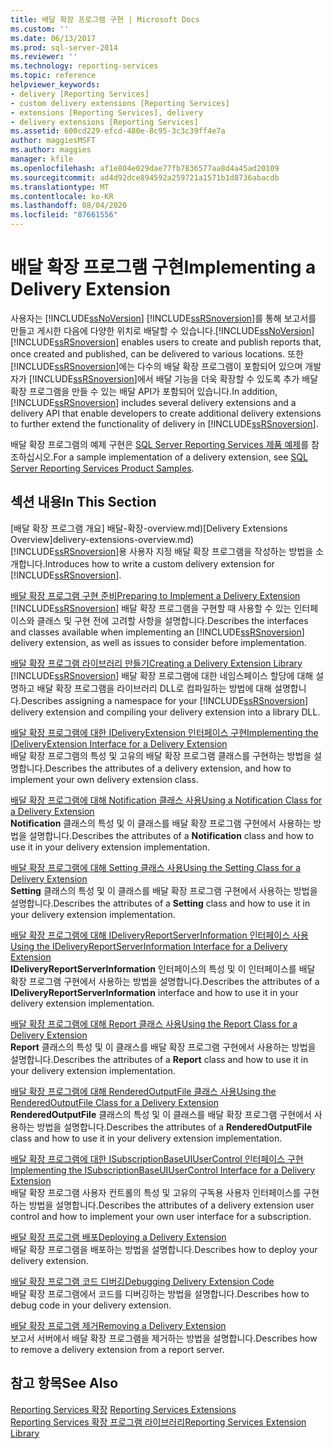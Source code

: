 ```yaml
---
title: 배달 확장 프로그램 구현 | Microsoft Docs
ms.custom: ''
ms.date: 06/13/2017
ms.prod: sql-server-2014
ms.reviewer: ''
ms.technology: reporting-services
ms.topic: reference
helpviewer_keywords:
- delivery [Reporting Services]
- custom delivery extensions [Reporting Services]
- extensions [Reporting Services], delivery
- delivery extensions [Reporting Services]
ms.assetid: 600cd229-efcd-480e-8c95-3c3c39ff4e7a
author: maggiesMSFT
ms.author: maggies
manager: kfile
ms.openlocfilehash: af1e804e029dae77fb7836577aa8d4a45ad20109
ms.sourcegitcommit: ad4d92dce894592a259721a1571b1d8736abacdb
ms.translationtype: MT
ms.contentlocale: ko-KR
ms.lasthandoff: 08/04/2020
ms.locfileid: "87661556"
---
```

# <a name="implementing-a-delivery-extension"></a><span data-ttu-id="af450-102">배달 확장 프로그램 구현</span><span class="sxs-lookup"><span data-stu-id="af450-102">Implementing a Delivery Extension</span></span>
  <span data-ttu-id="af450-103">사용자는 [!INCLUDE[ssNoVersion](../../../includes/ssnoversion-md.md)] [!INCLUDE[ssRSnoversion](../../../includes/ssrsnoversion-md.md)]를 통해 보고서를 만들고 게시한 다음에 다양한 위치로 배달할 수 있습니다.</span><span class="sxs-lookup"><span data-stu-id="af450-103">[!INCLUDE[ssNoVersion](../../../includes/ssnoversion-md.md)] [!INCLUDE[ssRSnoversion](../../../includes/ssrsnoversion-md.md)] enables users to create and publish reports that, once created and published, can be delivered to various locations.</span></span> <span data-ttu-id="af450-104">또한 [!INCLUDE[ssRSnoversion](../../../includes/ssrsnoversion-md.md)]에는 다수의 배달 확장 프로그램이 포함되어 있으며 개발자가 [!INCLUDE[ssRSnoversion](../../../includes/ssrsnoversion-md.md)]에서 배달 기능을 더욱 확장할 수 있도록 추가 배달 확장 프로그램을 만들 수 있는 배달 API가 포함되어 있습니다.</span><span class="sxs-lookup"><span data-stu-id="af450-104">In addition, [!INCLUDE[ssRSnoversion](../../../includes/ssrsnoversion-md.md)] includes several delivery extensions and a delivery API that enable developers to create additional delivery extensions to further extend the functionality of delivery in [!INCLUDE[ssRSnoversion](../../../includes/ssrsnoversion-md.md)].</span></span>  
  
 <span data-ttu-id="af450-105">배달 확장 프로그램의 예제 구현은 [SQL Server Reporting Services 제품 예제](https://go.microsoft.com/fwlink/?LinkId=177889)를 참조하십시오.</span><span class="sxs-lookup"><span data-stu-id="af450-105">For a sample implementation of a delivery extension, see [SQL Server Reporting Services Product Samples](https://go.microsoft.com/fwlink/?LinkId=177889).</span></span>  
  
## <a name="in-this-section"></a><span data-ttu-id="af450-106">섹션 내용</span><span class="sxs-lookup"><span data-stu-id="af450-106">In This Section</span></span>  
 <span data-ttu-id="af450-107">[배달 확장 프로그램 개요] 배달-확장-overview.md)</span><span class="sxs-lookup"><span data-stu-id="af450-107">[Delivery Extensions Overview]delivery-extensions-overview.md)</span></span>  
 <span data-ttu-id="af450-108">[!INCLUDE[ssRSnoversion](../../../includes/ssrsnoversion-md.md)]용 사용자 지정 배달 확장 프로그램을 작성하는 방법을 소개합니다.</span><span class="sxs-lookup"><span data-stu-id="af450-108">Introduces how to write a custom delivery extension for [!INCLUDE[ssRSnoversion](../../../includes/ssrsnoversion-md.md)].</span></span>  
  
 [<span data-ttu-id="af450-109">배달 확장 프로그램 구현 준비</span><span class="sxs-lookup"><span data-stu-id="af450-109">Preparing to Implement a Delivery Extension</span></span>](preparing-to-implement-a-delivery-extension.md)  
 <span data-ttu-id="af450-110">[!INCLUDE[ssRSnoversion](../../../includes/ssrsnoversion-md.md)] 배달 확장 프로그램을 구현할 때 사용할 수 있는 인터페이스와 클래스 및 구현 전에 고려할 사항을 설명합니다.</span><span class="sxs-lookup"><span data-stu-id="af450-110">Describes the interfaces and classes available when implementing an [!INCLUDE[ssRSnoversion](../../../includes/ssrsnoversion-md.md)] delivery extension, as well as issues to consider before implementation.</span></span>  
  
 [<span data-ttu-id="af450-111">배달 확장 프로그램 라이브러리 만들기</span><span class="sxs-lookup"><span data-stu-id="af450-111">Creating a Delivery Extension Library</span></span>](creating-a-delivery-extension-library.md)  
 <span data-ttu-id="af450-112">[!INCLUDE[ssRSnoversion](../../../includes/ssrsnoversion-md.md)] 배달 확장 프로그램에 대한 네임스페이스 할당에 대해 설명하고 배달 확장 프로그램을 라이브러리 DLL로 컴파일하는 방법에 대해 설명합니다.</span><span class="sxs-lookup"><span data-stu-id="af450-112">Describes assigning a namespace for your [!INCLUDE[ssRSnoversion](../../../includes/ssrsnoversion-md.md)] delivery extension and compiling your delivery extension into a library DLL.</span></span>  
  
 [<span data-ttu-id="af450-113">배달 확장 프로그램에 대한 IDeliveryExtension 인터페이스 구현</span><span class="sxs-lookup"><span data-stu-id="af450-113">Implementing the IDeliveryExtension Interface for a Delivery Extension</span></span>](implementing-the-ideliveryextension-interface-for-a-delivery-extension.md)  
 <span data-ttu-id="af450-114">배달 확장 프로그램의 특성 및 고유의 배달 확장 프로그램 클래스를 구현하는 방법을 설명합니다.</span><span class="sxs-lookup"><span data-stu-id="af450-114">Describes the attributes of a delivery extension, and how to implement your own delivery extension class.</span></span>  
  
 [<span data-ttu-id="af450-115">배달 확장 프로그램에 대해 Notification 클래스 사용</span><span class="sxs-lookup"><span data-stu-id="af450-115">Using a Notification Class for a Delivery Extension</span></span>](using-a-notification-class-for-a-delivery-extension.md)  
 <span data-ttu-id="af450-116">**Notification** 클래스의 특성 및 이 클래스를 배달 확장 프로그램 구현에서 사용하는 방법을 설명합니다.</span><span class="sxs-lookup"><span data-stu-id="af450-116">Describes the attributes of a **Notification** class and how to use it in your delivery extension implementation.</span></span>  
  
 [<span data-ttu-id="af450-117">배달 확장 프로그램에 대해 Setting 클래스 사용</span><span class="sxs-lookup"><span data-stu-id="af450-117">Using the Setting Class for a Delivery Extension</span></span>](using-the-setting-class-for-a-delivery-extension.md)  
 <span data-ttu-id="af450-118">**Setting** 클래스의 특성 및 이 클래스를 배달 확장 프로그램 구현에서 사용하는 방법을 설명합니다.</span><span class="sxs-lookup"><span data-stu-id="af450-118">Describes the attributes of a **Setting** class and how to use it in your delivery extension implementation.</span></span>  
  
 [<span data-ttu-id="af450-119">배달 확장 프로그램에 대해 IDeliveryReportServerInformation 인터페이스 사용</span><span class="sxs-lookup"><span data-stu-id="af450-119">Using the IDeliveryReportServerInformation Interface for a Delivery Extension</span></span>](using-the-ideliveryreportserverinformation-interface-for-a-delivery-extension.md)  
 <span data-ttu-id="af450-120">**IDeliveryReportServerInformation** 인터페이스의 특성 및 이 인터페이스를 배달 확장 프로그램 구현에서 사용하는 방법을 설명합니다.</span><span class="sxs-lookup"><span data-stu-id="af450-120">Describes the attributes of a **IDeliveryReportServerInformation** interface and how to use it in your delivery extension implementation.</span></span>  
  
 [<span data-ttu-id="af450-121">배달 확장 프로그램에 대해 Report 클래스 사용</span><span class="sxs-lookup"><span data-stu-id="af450-121">Using the Report Class for a Delivery Extension</span></span>](using-the-report-class-for-a-delivery-extension.md)  
 <span data-ttu-id="af450-122">**Report** 클래스의 특성 및 이 클래스를 배달 확장 프로그램 구현에서 사용하는 방법을 설명합니다.</span><span class="sxs-lookup"><span data-stu-id="af450-122">Describes the attributes of a **Report** class and how to use it in your delivery extension implementation.</span></span>  
  
 [<span data-ttu-id="af450-123">배달 확장 프로그램에 대해 RenderedOutputFile 클래스 사용</span><span class="sxs-lookup"><span data-stu-id="af450-123">Using the RenderedOutputFile Class for a Delivery Extension</span></span>](using-the-renderedoutputfile-class-for-a-delivery-extension.md)  
 <span data-ttu-id="af450-124">**RenderedOutputFile** 클래스의 특성 및 이 클래스를 배달 확장 프로그램 구현에서 사용하는 방법을 설명합니다.</span><span class="sxs-lookup"><span data-stu-id="af450-124">Describes the attributes of a **RenderedOutputFile** class and how to use it in your delivery extension implementation.</span></span>  
  
 [<span data-ttu-id="af450-125">배달 확장 프로그램에 대한 ISubscriptionBaseUIUserControl 인터페이스 구현</span><span class="sxs-lookup"><span data-stu-id="af450-125">Implementing the ISubscriptionBaseUIUserControl Interface for a Delivery Extension</span></span>](implementing-the-isubscriptionbaseuiusercontrol-interface.md)  
 <span data-ttu-id="af450-126">배달 확장 프로그램 사용자 컨트롤의 특성 및 고유의 구독용 사용자 인터페이스를 구현하는 방법을 설명합니다.</span><span class="sxs-lookup"><span data-stu-id="af450-126">Describes the attributes of a delivery extension user control and how to implement your own user interface for a subscription.</span></span>  
  
 [<span data-ttu-id="af450-127">배달 확장 프로그램 배포</span><span class="sxs-lookup"><span data-stu-id="af450-127">Deploying a Delivery Extension</span></span>](deploying-a-delivery-extension.md)  
 <span data-ttu-id="af450-128">배달 확장 프로그램을 배포하는 방법을 설명합니다.</span><span class="sxs-lookup"><span data-stu-id="af450-128">Describes how to deploy your delivery extension.</span></span>  
  
 [<span data-ttu-id="af450-129">배달 확장 프로그램 코드 디버깅</span><span class="sxs-lookup"><span data-stu-id="af450-129">Debugging Delivery Extension Code</span></span>](debugging-delivery-extension-code.md)  
 <span data-ttu-id="af450-130">배달 확장 프로그램에서 코드를 디버깅하는 방법을 설명합니다.</span><span class="sxs-lookup"><span data-stu-id="af450-130">Describes how to debug code in your delivery extension.</span></span>  
  
 [<span data-ttu-id="af450-131">배달 확장 프로그램 제거</span><span class="sxs-lookup"><span data-stu-id="af450-131">Removing a Delivery Extension</span></span>](removing-a-delivery-extension.md)  
 <span data-ttu-id="af450-132">보고서 서버에서 배달 확장 프로그램을 제거하는 방법을 설명합니다.</span><span class="sxs-lookup"><span data-stu-id="af450-132">Describes how to remove a delivery extension from a report server.</span></span>  
  
## <a name="see-also"></a><span data-ttu-id="af450-133">참고 항목</span><span class="sxs-lookup"><span data-stu-id="af450-133">See Also</span></span>  
 <span data-ttu-id="af450-134">[Reporting Services 확장](../reporting-services-extensions.md) </span><span class="sxs-lookup"><span data-stu-id="af450-134">[Reporting Services Extensions](../reporting-services-extensions.md) </span></span>  
 [<span data-ttu-id="af450-135">Reporting Services 확장 프로그램 라이브러리</span><span class="sxs-lookup"><span data-stu-id="af450-135">Reporting Services Extension Library</span></span>](../reporting-services-extension-library.md)  
  
  
